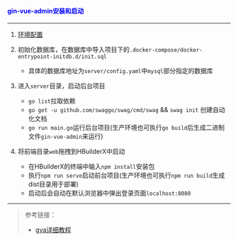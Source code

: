 #### <font color="blue">gin-vue-admin安装和启动</font>

---

1. [环境配置](https://www.gin-vue-admin.com/docs/env/)
2. 初始化数据库，在数据库中导入项目下的`.docker-compose/docker-entrypoint-initdb.d/init.sql`
	* 具体的数据库地址为`server/config.yaml`中`mysql`部分指定的数据库
	
2. 进入`server`目录，启动后台项目
	* `go list`拉取依赖
	* `go get -u github.com/swaggo/swag/cmd/swag` && `swag init` 创建自动化文档
	* `go run main.go`运行后台项目(生产环境也可执行`go build`后生成二进制文件`gin-vue-admin`来运行)
	
3. 将前端目录`web`拖拽到HBuilderX中启动
	* 在HBuilderX的终端中输入`npm install`安装包
	* 执行`npm run serve`启动前台项目(生产环境也可执行`npm run build`生成dist目录用于部署)
	* 启动后会自动在默认浏览器中弹出登录页面`localhost:8080`
	
---

> 参考链接：
> 
> * [gva详细教程](https://www.gin-vue-admin.com/docs/help)
